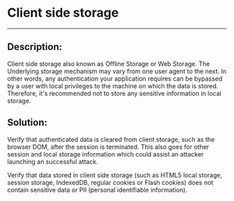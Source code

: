 # Client side storage
-------

## Description:

Client side storage also known as Offline Storage or Web Storage. The Underlying storage mechanism may vary from one
user agent to the next. In other words, any authentication your application requires can
be bypassed by a user with local privileges to the machine on which the data is stored.
Therefore, it's recommended not to store any sensitive information in local storage.

## Solution:

Verify that authenticated data is cleared from client storage, such as the browser DOM, after the
session is terminated. This also goes for other session and local storage information which could
assist an attacker launching an successful attack.

Verify that data stored in client side storage (such as HTML5 local storage, session storage, IndexedDB, regular
cookies or Flash cookies) does not contain sensitive data or PII (personal identifiable information).


